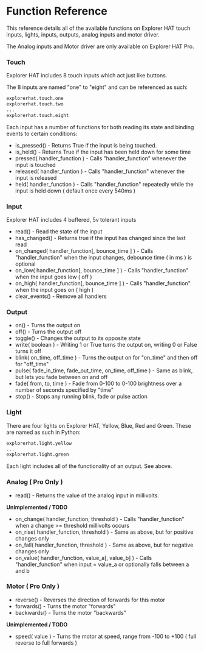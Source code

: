 # Function Reference

This reference details all of the available functions on Explorer HAT touch inputs, lights, inputs, outputs, analog inputs and motor driver.

The Analog inputs and Motor driver are only available on Explorer HAT Pro.

### Touch

Explorer HAT includes 8 touch inputs which act just like buttons.

The 8 inputs are named "one" to "eight" and can be referenced as such:

```python
explorerhat.touch.one
explorerhat.touch.two
...
explorerhat.touch.eight
```

Each input has a number of functions for both reading its state and binding events to certain conditions:

* is_pressed() - Returns True if the input is being touched.
* is_held() - Returns True if the input has been held down for some time
* pressed( handler_function ) - Calls "handler_function" whenever the input is touched
* released( handler_funtion ) - Calls "handler_function" whenever the input is released
* held( handler_function ) - Calls "handler_function" repeatedly while the input is held down ( default once every 540ms )

### Input

Explorer HAT includes 4 buffered, 5v tolerant inputs

* read() - Read the state of the input
* has_changed() - Returns true if the input has changed since the last read
* on_changed( handler_function[, bounce_time ] ) - Calls "handler_function" when the input changes, debounce time ( in ms ) is optional
* on_low( handler_function[, bounce_time ] ) - Calls "handler_function" when the input goes low ( off )
* on_high( handler_function[, bounce_time ] ) - Calls "handler_function" when the input goes on ( high )
* clear_events() - Remove all handlers

### Output

* on() - Turns the output on
* off() - Turns the output off
* toggle() - Changes the output to its opposite state
* write( boolean ) - Writing 1 or True turns the output on, writing 0 or False turns it off
* blink( on_time, off_time ) - Turns the output on for "on_time" and then off for "off_time"
* pulse( fade_in_time, fade_out_time, on_time, off_time ) - Same as blink, but lets you fade between on and off
* fade( from, to, time ) - Fade from 0-100 to 0-100 brightness over a number of seconds specified by "time"
* stop() - Stops any running blink, fade or pulse action

### Light

There are four lights on Explorer HAT, Yellow, Blue, Red and Green. These are named as such in Python:

```python
explorerhat.light.yellow
...
explorerhat.light.green
```

Each light includes all of the functionality of an output. See above.

### Analog ( Pro Only )

* read() - Returns the value of the analog input in millivolts.

**Unimplemented / TODO**

* on_change( handler_function, threshold ) - Calls "handler_function" when a change >= threshold millivolts occurs
* on_rise( handler_function, threshold ) - Same as above, but for positive changes only
* on_fall( handler_function, threshold ) - Same as above, but for negative changes only
* on_value( handler_function, value_a[, value_b] ) - Calls "handler_function" when input = value_a or optionally falls between a and b

### Motor ( Pro Only )

* reverse() - Reverses the direction of forwards for this motor
* forwards() - Turns the motor "forwards"
* backwards() - Turns the motor "backwards"

**Unimplemented / TODO**

* speed( value ) - Turns the motor at speed, range from -100 to +100 ( full reverse to full forwards )
